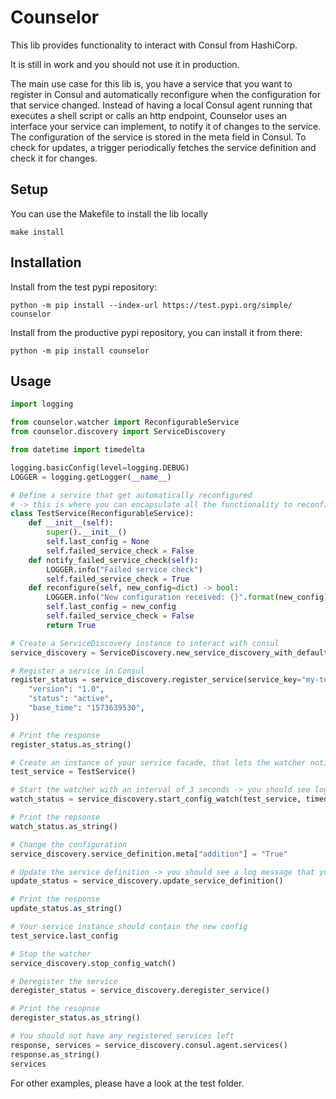 # Counselor
This lib provides functionality to interact with Consul from HashiCorp. 

It is still in work and you should not use it in production.

The main use case for this lib is, you have a service that you want to register in Consul and automatically reconfigure when the configuration for that service changed. Instead of having a local Consul agent running that executes a shell script or calls an http endpoint, Counselor uses an interface your service can implement, to notify it of changes to the service. The configuration of the service is stored in the meta field in Consul. To check for updates, a trigger periodically fetches the service definition and check it for changes.

## Setup
You can use the Makefile to install the lib locally
```ignorelang
make install
```

## Installation
Install from the test pypi repository:
```ignorelang
python -m pip install --index-url https://test.pypi.org/simple/ counselor
```

Install from the productive pypi repository, you can install it from there:
```ignorelang
python -m pip install counselor
```

## Usage
```python
import logging

from counselor.watcher import ReconfigurableService
from counselor.discovery import ServiceDiscovery

from datetime import timedelta

logging.basicConfig(level=logging.DEBUG)
LOGGER = logging.getLogger(__name__)

# Define a service that get automatically reconfigured 
# -> this is where you can encapsulate all the functionality to reconfigure/reload your service
class TestService(ReconfigurableService):
    def __init__(self):
        super().__init__()
        self.last_config = None
        self.failed_service_check = False
    def notify_failed_service_check(self):
        LOGGER.info("Failed service check")
        self.failed_service_check = True
    def reconfigure(self, new_config=dict) -> bool:
        LOGGER.info("New configuration received: {}".format(new_config))
        self.last_config = new_config
        self.failed_service_check = False
        return True

# Create a ServiceDiscovery instance to interact with consul
service_discovery = ServiceDiscovery.new_service_discovery_with_default_consul_client()

# Register a service in Consul
register_status = service_discovery.register_service(service_key="my-test-service", tags=["test"], meta={
    "version": "1.0",
    "status": "active",
    "base_time": "1573639530",
})

# Print the response
register_status.as_string()

# Create an instance of your service facade, that lets the watcher notify your service of changes
test_service = TestService()

# Start the watcher with an interval of 3 seconds -> you should see log messages that the watcher is active
watch_status = service_discovery.start_config_watch(test_service, timedelta(seconds=3))

# Print the repsonse
watch_status.as_string()

# Change the configuration
service_discovery.service_definition.meta["addition"] = "True"

# Update the service definition -> you should see a log message that your service received a new config
update_status = service_discovery.update_service_definition()

# Print the response
update_status.as_string()

# Your service instance should contain the new config
test_service.last_config

# Stop the watcher
service_discovery.stop_config_watch()

# Deregister the service
deregister_status = service_discovery.deregister_service()

# Print the resopnse
deregister_status.as_string()

# You should not have any registered services left
response, services = service_discovery.consul.agent.services()
response.as_string()
services
```

For other examples, please have a look at the test folder.

